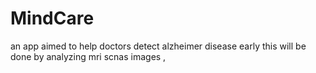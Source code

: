 # MindCare
an app aimed to help doctors detect alzheimer disease early
this will be done by analyzing mri scnas images , 

